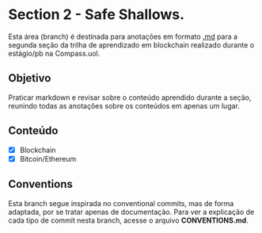 # Section 2 - Safe Shallows.

Esta área (branch) é destinada para anotações em formato [.md](https://www.markdownguide.org/) para a segunda seção da trilha de aprendizado em blockchain realizado durante o estágio/pb na Compass.uol.

## Objetivo

Praticar markdown e revisar sobre o conteúdo aprendido durante a seção, reunindo todas as anotações sobre os conteúdos em apenas um lugar.

## Conteúdo

- [x] Blockchain
- [x] Bitcoin/Ethereum

## Conventions

Esta branch segue inspirada no conventional commits, mas de forma adaptada, por se tratar apenas de documentação. Para ver a explicação de cada tipo de commit nesta branch, acesse o arquivo **CONVENTIONS.md**.